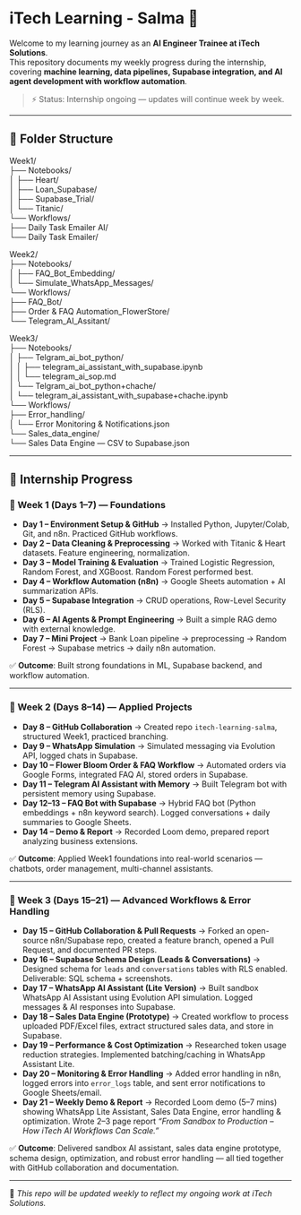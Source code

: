 # iTech Learning - Salma 🚀

Welcome to my learning journey as an **AI Engineer Trainee at iTech Solutions**.  
This repository documents my weekly progress during the internship, covering **machine learning, data pipelines, Supabase integration, and AI agent development with workflow automation**.  

> ⚡ Status: Internship ongoing — updates will continue week by week.

---

## 📂 Folder Structure

Week1/  
├── Notebooks/  
│   ├── Heart/  
│   ├── Loan_Supabase/  
│   ├── Supabase_Trial/  
│   └── Titanic/  
└── Workflows/  
    ├── Daily Task Emailer AI/  
    └── Daily Task Emailer/  

Week2/  
├── Notebooks/  
│   ├── FAQ_Bot_Embedding/  
│   └── Simulate_WhatsApp_Messages/  
└── Workflows/  
    ├── FAQ_Bot/  
    ├── Order & FAQ Automation_FlowerStore/  
    └── Telegram_AI_Assitant/  

Week3/  
├── Notebooks/  
│   ├── Telgram_ai_bot_python/  
│   │   ├── telegram_ai_assistant_with_supabase.ipynb  
│   │   └── telegram_ai_sop.md  
│   └── Telgram_ai_bot_python+chache/  
│       └── telegram_ai_assistant_with_supabase+chache.ipynb  
└── Workflows/  
    ├── Error_handling/  
    │   └── Error Monitoring & Notifications.json  
    └── Sales_data_engine/  
        └── Sales Data Engine — CSV to Supabase.json  

---

## 📘 Internship Progress

### 🔹 Week 1 (Days 1–7) — Foundations
- **Day 1 – Environment Setup & GitHub** → Installed Python, Jupyter/Colab, Git, and n8n. Practiced GitHub workflows.  
- **Day 2 – Data Cleaning & Preprocessing** → Worked with Titanic & Heart datasets. Feature engineering, normalization.  
- **Day 3 – Model Training & Evaluation** → Trained Logistic Regression, Random Forest, and XGBoost. Random Forest performed best.  
- **Day 4 – Workflow Automation (n8n)** → Google Sheets automation + AI summarization APIs.  
- **Day 5 – Supabase Integration** → CRUD operations, Row-Level Security (RLS).  
- **Day 6 – AI Agents & Prompt Engineering** → Built a simple RAG demo with external knowledge.  
- **Day 7 – Mini Project** → Bank Loan pipeline → preprocessing → Random Forest → Supabase metrics → daily n8n automation.  

✅ **Outcome**: Built strong foundations in ML, Supabase backend, and workflow automation.  

---

### 🔹 Week 2 (Days 8–14) — Applied Projects
- **Day 8 – GitHub Collaboration** → Created repo `itech-learning-salma`, structured Week1, practiced branching.  
- **Day 9 – WhatsApp Simulation** → Simulated messaging via Evolution API, logged chats in Supabase.  
- **Day 10 – Flower Bloom Order & FAQ Workflow** → Automated orders via Google Forms, integrated FAQ AI, stored orders in Supabase.  
- **Day 11 – Telegram AI Assistant with Memory** → Built Telegram bot with persistent memory using Supabase.  
- **Day 12–13 – FAQ Bot with Supabase** → Hybrid FAQ bot (Python embeddings + n8n keyword search). Logged conversations + daily summaries to Google Sheets.  
- **Day 14 – Demo & Report** → Recorded Loom demo, prepared report analyzing business extensions.  

✅ **Outcome**: Applied Week1 foundations into real-world scenarios — chatbots, order management, multi-channel assistants.  

---

### 🔹 Week 3 (Days 15–21) — Advanced Workflows & Error Handling
- **Day 15 – GitHub Collaboration & Pull Requests** → Forked an open-source n8n/Supabase repo, created a feature branch, opened a Pull Request, and documented PR steps.  
- **Day 16 – Supabase Schema Design (Leads & Conversations)** → Designed schema for `leads` and `conversations` tables with RLS enabled. Deliverable: SQL schema + screenshots.  
- **Day 17 – WhatsApp AI Assistant (Lite Version)** → Built sandbox WhatsApp AI Assistant using Evolution API simulation. Logged messages & AI responses into Supabase.  
- **Day 18 – Sales Data Engine (Prototype)** → Created workflow to process uploaded PDF/Excel files, extract structured sales data, and store in Supabase.  
- **Day 19 – Performance & Cost Optimization** → Researched token usage reduction strategies. Implemented batching/caching in WhatsApp Assistant Lite.  
- **Day 20 – Monitoring & Error Handling** → Added error handling in n8n, logged errors into `error_logs` table, and sent error notifications to Google Sheets/email.  
- **Day 21 – Weekly Demo & Report** → Recorded Loom demo (5–7 mins) showing WhatsApp Lite Assistant, Sales Data Engine, error handling & optimization. Wrote 2–3 page report *“From Sandbox to Production – How iTech AI Workflows Can Scale.”*  

✅ **Outcome**: Delivered sandbox AI assistant, sales data engine prototype, schema design, optimization, and robust error handling — all tied together with GitHub collaboration and documentation.  

---

📌 *This repo will be updated weekly to reflect my ongoing work at iTech Solutions.*  
